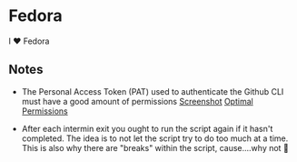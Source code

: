 # Fedora

I ❤️ Fedora

## Notes

- The Personal Access Token (PAT) used to authenticate the Github CLI must have a good amount of permissions
  [Screenshot](gnome-shell-screenshot-51NFC1.png)
  [Optimal Permissions](https://drive.google.com/file/d/1ofz21EA94ztBEBr4mv7P-_qufnQ6k99J/view?usp=sharing")

- After each intermin exit you ought to run the script again if it hasn't completed. The idea is to not let the script try to do too much at a time. This is also why there are "breaks" within the script, cause....why not :information_desk_person:
